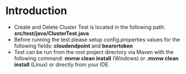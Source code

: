 # Introduction 
- Create and Delete Cluster Test is located in the following path: **src/test/java/ClusterTest.java**
- Before running the test please setup config.properties values for the following fields: **cloudendpoint** and **bearertoken**
- Test can be run from the root project directory via Maven with the following command:
**mvnw clean install** (Windows) or **.mvnw clean install** (Linux) or directly from your IDE.
